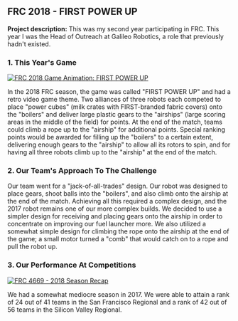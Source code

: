 ## FRC 2018 - FIRST POWER UP

**Project description:** This was my second year participating in FRC. This year I was the Head of Outreach at Galileo Robotics, a role that previously hadn't existed. 

### 1. This Year's Game

[![FRC 2018 Game Animation: FIRST POWER UP](http://img.youtube.com/vi/HZbdwYiCY74/0.jpg)](http://www.youtube.com/watch?v=HZbdwYiCY74 "FRC 2018 Game Animation: FIRST POWER UP")

In the 2018 FRC season, the game was called "FIRST POWER UP" and had a retro video game theme. Two alliances of three robots each competed to place "power cubes" (milk crates with FIRST-branded fabric covers) onto the "boilers" and deliver large plastic gears to the "airships" (large scoring areas in the middle of the field) for points. At the end of the match, teams could climb a rope up to the "airship" for additional points. Special ranking points would be awarded for filling up the "boilers" to a certain extent, delivering enough gears to the "airship" to allow all its rotors to spin, and for having all three robots climb up to the "airship" at the end of the match.

### 2. Our Team's Approach To The Challenge

Our team went for a "jack-of-all-trades" design. Our robot was designed to place gears, shoot balls into the "boilers", and also climb onto the airship at the end of the match. Achieving all this required a complex design, and the 2017 robot remains one of our more complex builds. We decided to use a simpler design for receiving and placing gears onto the airship in order to concentrate on improving our fuel launcher more. We also utilized a somewhat simple design for climbing the rope onto the airship at the end of the game; a small motor turned a "comb" that would catch on to a rope and pull the robot up.

### 3. Our Performance At Competitions

[![FRC 4669 - 2018 Season Recap](http://img.youtube.com/vi/L263lPLkPTk/0.jpg)](http://www.youtube.com/watch?v=L263lPLkPTk "FRC 4669 - 2018 Season Recap")

We had a somewhat mediocre season in 2017. We were able to attain a rank of 24 out of 41 teams in the San Francisco Regional and a rank of 42 out of 56 teams in the Silicon Valley Regional.
